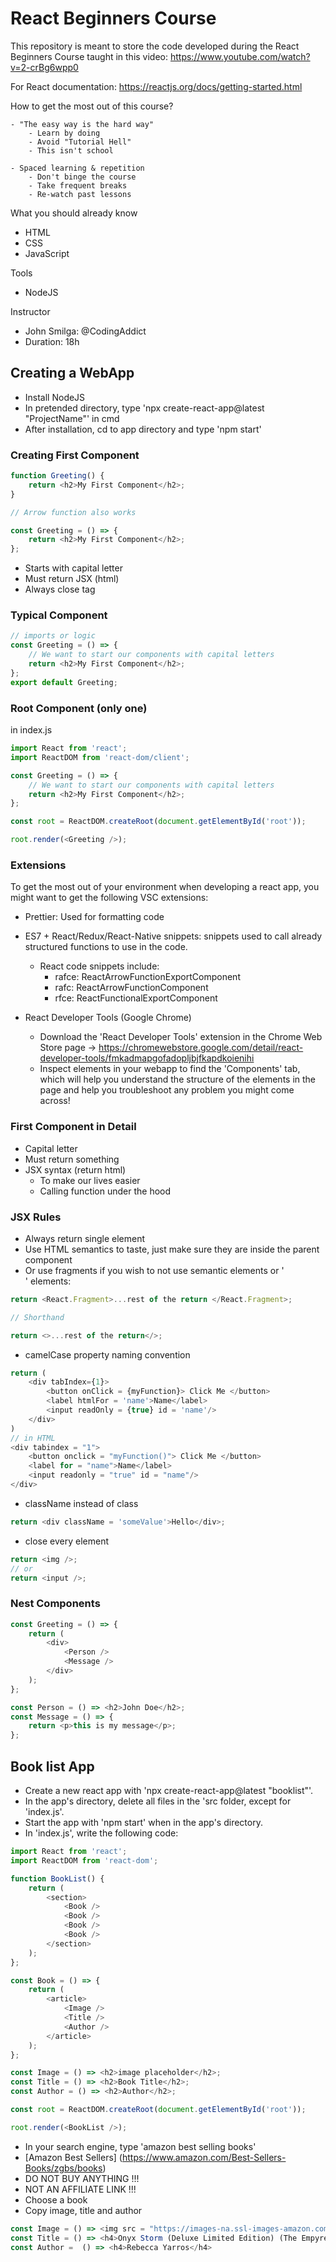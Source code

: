 # React Beginners Course

This repository is meant to store the code developed during the React Beginners Course taught in this video: https://www.youtube.com/watch?v=2-crBg6wpp0

For React documentation: https://reactjs.org/docs/getting-started.html

How to get the most out of this course? 

    - "The easy way is the hard way" 
        - Learn by doing 
        - Avoid "Tutorial Hell"
        - This isn't school

    - Spaced learning & repetition
        - Don't binge the course
        - Take frequent breaks
        - Re-watch past lessons

What you should already know

- HTML
- CSS
- JavaScript

Tools
- NodeJS

Instructor

- John Smilga: @CodingAddict
- Duration: 18h


## Creating a WebApp
- Install NodeJS
- In pretended directory, type 'npx create-react-app@latest "ProjectName"' in cmd
- After installation, cd to app directory and type 'npm start'

### Creating First Component
```js
function Greeting() {
    return <h2>My First Component</h2>;
}

// Arrow function also works

const Greeting = () => {
    return <h2>My First Component</h2>;
};
```

- Starts with capital letter
- Must return JSX (html)
- Always close tag <Greeting/>

### Typical Component
```js
// imports or logic
const Greeting = () => {
    // We want to start our components with capital letters
    return <h2>My First Component</h2>;
};
export default Greeting;
```
### Root Component (only one)

in index.js
```js
import React from 'react';
import ReactDOM from 'react-dom/client';

const Greeting = () => {
    // We want to start our components with capital letters
    return <h2>My First Component</h2>;
};

const root = ReactDOM.createRoot(document.getElementById('root'));

root.render(<Greeting />);
```

### Extensions

To get the most out of your environment when developing a react app, you might want to get the following VSC extensions:

 - Prettier: Used for formatting code
 - ES7 + React/Redux/React-Native snippets: snippets used to call already structured functions to use in the code.
    - React code snippets include:
        - rafce: ReactArrowFunctionExportComponent
        - rafc: ReactArrowFunctionComponent
        - rfce: ReactFunctionalExportComponent

- React Developer Tools (Google Chrome)
    - Download the 'React Developer Tools' extension in the Chrome Web Store page -> https://chromewebstore.google.com/detail/react-developer-tools/fmkadmapgofadopljbjfkapdkoienihi
    - Inspect elements in your webapp to find the 'Components' tab, which will help you understand the structure of the elements in the page and help you troubleshoot any problem you might come across!

### First Component in Detail

- Capital letter
- Must return something
- JSX syntax (return html)
    - To make our lives easier
    - Calling function under the hood

### JSX Rules

- Always return single element
- Use HTML semantics to taste, just make sure they are inside the parent component
- Or use fragments if you wish to not use semantic elements or '<div>' elements:

```js
return <React.Fragment>...rest of the return </React.Fragment>;

// Shorthand

return <>...rest of the return</>;
```

- camelCase property naming convention
```js
return (
    <div tabIndex={1}>
        <button onClick = {myFunction}> Click Me </button>
        <label htmlFor = 'name'>Name</label>
        <input readOnly = {true} id = 'name'/>
    </div>
)
// in HTML
<div tabindex = "1">
    <button onclick = "myFunction()"> Click Me </button>
    <label for = "name">Name</label>
    <input readonly = "true" id = "name"/>
</div>
```

- className instead of class

```js
return <div className = 'someValue'>Hello</div>;
```

- close every element

```js
return <img />;
// or
return <input />;
```

### Nest Components
```js
const Greeting = () => {
    return (
        <div>
            <Person />
            <Message />
        </div>
    );
};

const Person = () => <h2>John Doe</h2>;
const Message = () => {
    return <p>this is my message</p>;
};
```

## Book list App

- Create a new react app with 'npx create-react-app@latest "booklist"'.
- In the app's directory, delete all files in the 'src folder, except for 'index.js'.
- Start the app with 'npm start' when in the app's directory.
- In 'index.js', write the following code:
```js
import React from 'react';
import ReactDOM from 'react-dom';

function BookList() {
    return (
        <section>
            <Book />
            <Book />
            <Book />
            <Book />
        </section>
    );
};

const Book = () => {
    return (
        <article>
            <Image />
            <Title />
            <Author />
        </article>
    );
};

const Image = () => <h2>image placeholder</h2>;
const Title = () => <h2>Book Title</h2>;
const Author = () => <h2>Author</h2>;

const root = ReactDOM.createRoot(document.getElementById('root'));

root.render(<BookList />);
```

- In your search engine, type 'amazon best selling books'
- [Amazon Best Sellers] (https://www.amazon.com/Best-Sellers-Books/zgbs/books)
- DO NOT BUY ANYTHING !!!
- NOT AN AFFILIATE LINK !!!
- Choose a book
- Copy image, title and author

```js
const Image = () => <img src = "https://images-na.ssl-images-amazon.com/images/I/9101MLPcFTL._AC_UL600_SR600,400_.jpg" alt = "N1_Best_Seller"></img>;
const Title = () => <h4>Onyx Storm (Deluxe Limited Edition) (The Empyrean, 3)</h4>;
const Author =  () => <h4>Rebecca Yarros</h4>
```